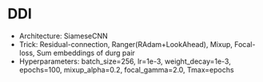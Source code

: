 # DDI

- Architecture: SiameseCNN
- Trick: Residual-connection, Ranger(RAdam+LookAhead), Mixup, Focal-loss, Sum embeddings of durg pair
- Hyperparameters: batch_size=256, lr=1e-3, weight_decay=1e-3, epochs=100, mixup_alpha=0.2, focal_gamma=2.0, Tmax=epochs